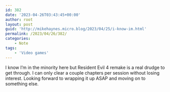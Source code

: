 ```yaml
---
id: 382
date: '2023-04-26T03:43:45+00:00'
author: root
layout: post
guid: 'http://mikehaynes.micro.blog/2023/04/25/i-know-im.html'
permalink: /2023/04/26/382/
categories:
    - Note
tags:
    - 'Video games'
---
```


I know I’m in the minority here but Resident Evil 4 remake is a real drudge to get through. I can only clear a couple chapters per session without losing interest. Looking forward to wrapping it up ASAP and moving on to something else.